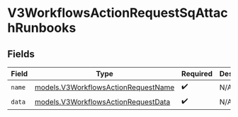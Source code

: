 # V3WorkflowsActionRequestSqAttachRunbooks


## Fields

| Field                                                                            | Type                                                                             | Required                                                                         | Description                                                                      |
| -------------------------------------------------------------------------------- | -------------------------------------------------------------------------------- | -------------------------------------------------------------------------------- | -------------------------------------------------------------------------------- |
| `name`                                                                           | [models.V3WorkflowsActionRequestName](../models/v3workflowsactionrequestname.md) | :heavy_check_mark:                                                               | N/A                                                                              |
| `data`                                                                           | [models.V3WorkflowsActionRequestData](../models/v3workflowsactionrequestdata.md) | :heavy_check_mark:                                                               | N/A                                                                              |